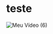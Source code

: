 # teste

![Meu Vídeo (6)](https://user-images.githubusercontent.com/73727017/97768352-2be0c480-1b01-11eb-8afd-770822252387.gif)
